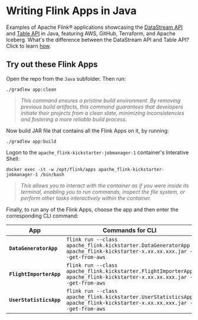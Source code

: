 # Writing Flink Apps in Java
Examples of Apache Flink® applications showcasing the [DataStream API](https://nightlies.apache.org/flink/flink-docs-master/docs/learn-flink/datastream_api/) and [Table API](https://nightlies.apache.org/flink/flink-docs-master/docs/dev/table/overview/) in Java, featuring AWS, GitHub, Terraform, and Apache Iceberg.  What's the difference between the DataStream API and Table API?  Click to learn [how](../.blog/datastream-vs-table-api.md). 

## Try out these Flink Apps
Open the repo from the `Java` subfolder.  Then run:

```
./gradlew app:clean
```

> *This command ensures a pristine build environment.  By removing previous build artifacts, this command guarantees that developers initiate their projects from a clean slate, minimizing inconsistencies and fostering a more reliable build process.*


Now build JAR file that contains all the Flink Apps on it, by running:

```
./gradlew app:build
```

Logon to the `apache_flink-kickstarter-jobmanager-1` container's Interative Shell:

```
docker exec -it -w /opt/flink/apps apache_flink-kickstarter-jobmanager-1 /bin/bash
```

> *This allows you to interact with the container as if you were inside its terminal, enabling you to run commands, inspect the file system, or perform other tasks interactively within the container.*

Finally, to run any of the Flink Apps, choose the app and then enter the corresponding CLI command:

App|Commands for CLI
-|-
**`DataGeneratorApp`**|`flink run --class apache_flink.kickstarter.DataGeneratorApp apache_flink-kickstarter-x.xx.xx.xxx.jar --get-from-aws`
**`FlightImporterApp`**|`flink run --class apache_flink.kickstarter.FlightImporterApp apache_flink-kickstarter-x.xx.xx.xxx.jar --get-from-aws`
**`UserStatisticsApp`**|`flink run --class apache_flink.kickstarter.UserStatisticsApp apache_flink-kickstarter-x.xx.xx.xxx.jar --get-from-aws`
